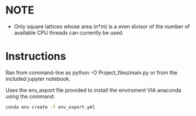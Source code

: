 # NOTE
- Only square lattices whose area (n\*m) is a even divisor of the number of available CPU threads can currently be used.

# Instructions
Ran from command-line as python -O Project_files/main.py or from the included jupyter notebook.

Uses the env_export file provided to install the enviroment VIA anaconda using the command:

```BASH
conda env create -f env_export.yml
```

